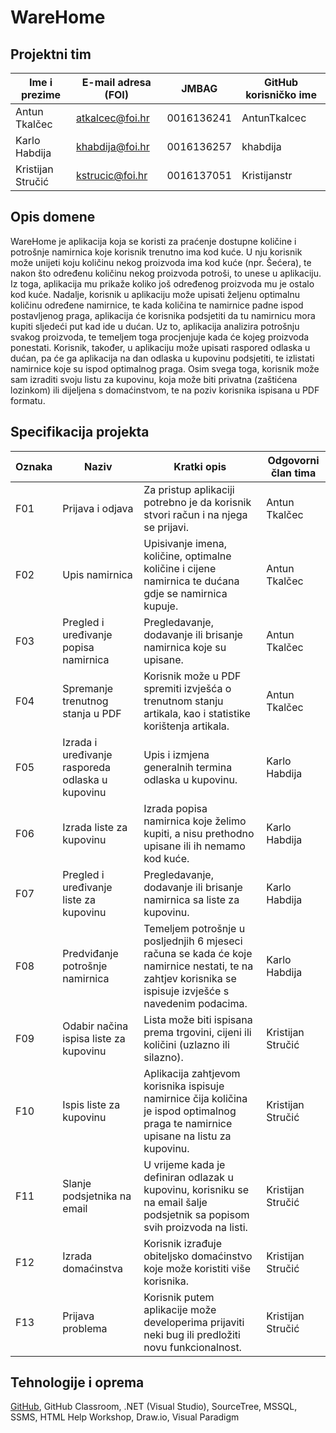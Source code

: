 # WareHome

## Projektni tim

Ime i prezime | E-mail adresa (FOI) | JMBAG | GitHub korisničko ime
------------  | ------------------- | ----- | ---------------------
Antun Tkalčec | atkalcec@foi.hr | 0016136241 | AntunTkalcec
Karlo Habdija | khabdija@foi.hr | 0016136257 | khabdija
Kristijan Stručić | kstrucic@foi.hr | 0016137051 | Kristijanstr

## Opis domene
WareHome je aplikacija koja se koristi za praćenje dostupne količine i potrošnje namirnica koje korisnik trenutno ima kod kuće. U nju korisnik može unijeti koju količinu nekog proizvoda ima kod kuće (npr. Šećera), te nakon što određenu količinu nekog proizvoda potroši, to unese u aplikaciju. Iz toga, aplikacija mu prikaže koliko još određenog proizvoda mu je ostalo kod kuće. Nadalje, korisnik u aplikaciju može upisati željenu optimalnu količinu određene namirnice, te kada količina te namirnice padne ispod postavljenog praga, aplikacija će korisnika podsjetiti da tu namirnicu mora kupiti sljedeći put kad ide u dućan. Uz to, aplikacija analizira potrošnju svakog proizvoda, te temeljem toga procjenjuje kada će kojeg proizvoda ponestati. Korisnik, također, u aplikaciju može upisati raspored odlaska u dućan, pa će ga aplikacija na dan odlaska u kupovinu podsjetiti, te izlistati namirnice koje su ispod optimalnog praga. Osim svega toga, korisnik može sam izraditi svoju listu za kupovinu, koja može biti privatna (zaštićena lozinkom) ili dijeljena s domaćinstvom, te na poziv korisnika ispisana u PDF formatu.


## Specifikacija projekta

Oznaka | Naziv | Kratki opis | Odgovorni član tima
------ | ----- | ----------- | -------------------
F01 | Prijava i odjava | Za pristup aplikaciji potrebno je da korisnik stvori račun i na njega se prijavi. | Antun Tkalčec 
F02 | Upis namirnica | Upisivanje imena, količine, optimalne količine i cijene namirnica te dućana gdje se namirnica kupuje. | Antun Tkalčec
F03 | Pregled i uređivanje popisa namirnica | Pregledavanje, dodavanje ili brisanje namirnica koje su upisane. | Antun Tkalčec
F04 | Spremanje trenutnog stanja u PDF | Korisnik može u PDF spremiti izvješća o trenutnom stanju artikala, kao i statistike korištenja artikala. | Antun Tkalčec
F05 | Izrada i uređivanje rasporeda odlaska u kupovinu | Upis i izmjena generalnih termina odlaska u kupovinu. | Karlo Habdija
F06 | Izrada liste za kupovinu | Izrada popisa namirnica koje želimo kupiti, a nisu prethodno upisane ili ih nemamo kod kuće. | Karlo Habdija
F07 | Pregled i uređivanje liste za kupovinu | Pregledavanje, dodavanje ili brisanje namirnica sa liste za kupovinu. | Karlo Habdija
F08 | Predviđanje potrošnje namirnica | Temeljem potrošnje u posljednjih 6 mjeseci računa se kada će koje namirnice nestati, te na zahtjev korisnika se ispisuje izvješće s navedenim podacima. | Karlo Habdija
F09 | Odabir načina ispisa liste za kupovinu | Lista može biti ispisana prema trgovini, cijeni ili količini (uzlazno ili silazno). | Kristijan Stručić
F10 | Ispis liste za kupovinu | Aplikacija zahtjevom korisnika ispisuje namirnice čija količina je ispod optimalnog praga te namirnice upisane na listu za kupovinu. | Kristijan Stručić
F11 | Slanje podsjetnika na email | U vrijeme kada je definiran odlazak u kupovinu, korisniku se na email šalje podsjetnik sa popisom svih proizvoda na listi. | Kristijan Stručić
F12 | Izrada domaćinstva | Korisnik izrađuje obiteljsko domaćinstvo koje može koristiti više korisnika. | Kristijan Stručić
F13 | Prijava problema | Korisnik putem aplikacije može developerima prijaviti neki bug ili predložiti novu funkcionalnost. | Kristijan Stručić


## Tehnologije i oprema
[GitHub](https://guides.github.com/features/mastering-markdown/), GitHub Classroom, .NET (Visual Studio), SourceTree, MSSQL, SSMS, HTML Help Workshop, Draw.io, Visual Paradigm
